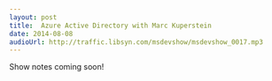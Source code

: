 ```yaml
---
layout: post
title:	Azure Active Directory with Marc Kuperstein
date: 2014-08-08
audioUrl: http://traffic.libsyn.com/msdevshow/msdevshow_0017.mp3
---
```


Show notes coming soon!